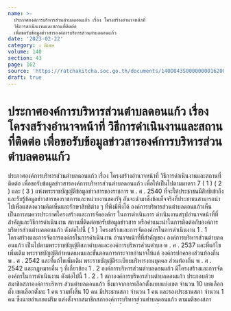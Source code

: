 ```yaml
---
name: >-
  ประกาศองค์การบริหารส่วนตำบลดอนแก้ว เรื่อง โครงสร้างอำนาจหน้าที่
  วิธีการดำเนินงานและสถานที่ติดต่อ
  เพื่อขอรับข้อมูลข่าวสารองค์การบริหารส่วนตำบลดอนแก้ว
date: '2023-02-22'
category: ง พิเศษ
volume: 140
section: 43
page: 162
source: 'https://ratchakitcha.soc.go.th/documents/140D043S0000000016200.pdf'
draft: true
---
```


# ประกาศองค์การบริหารส่วนตำบลดอนแก้ว เรื่อง โครงสร้างอำนาจหน้าที่ วิธีการดำเนินงานและสถานที่ติดต่อ เพื่อขอรับข้อมูลข่าวสารองค์การบริหารส่วนตำบลดอนแก้ว

ประกาศองค์การบริหารส่วนตําบลดอนแก้ว เรื่อง โครงสร้างอํานาจหน้าที่ วิธีการดําเนินงานและสถานที่ติดต่อ เพื่อขอรับข้อมูลข่าวสารองค์การบริหารส่วนตําบลดอนแก้ว เพื่อให้เป็นไปตามมาตรา 7 ( 1 ) ( 2 ) และ ( 3 ) แห่งพระราชบัญญัติข้อมูลข่าวสารของราชการ พ . ศ . 2540 ที่จะให้ประชาชนมีสิทธิเข้าถึงและรับรู้ข้อมูลข่าวสารของราชการและหน่วยงานของรัฐ อันจะนํามาซึ่งข้อเท็จจริงที่ประชาชนสามารถนําไปเพื่อแสดงความคิดเห็นและรักษาสิทธิต่าง ๆ ที่พึงมีพึงได้ องค์การบริหารส่วนตําบลดอนแก้วเห็นเป็นการสมควรประกาศโครงสร้างและการจัดองค์กร ในการดําเนินการ ดําเนินงานสรุปอํานาจหน้าที่ที่สําคัญและวิธีการดําเนินงาน สถานที่ติดต่อขอรับข้อมูลข่าวสาร หรือคําแนะนําในการติดต่อกับองค์การบริหารส่วนตําบลดอนแก้ว ดังต่อไปนี้ ( 1 ) โครงสร้างและการจัดองค์กรในการดําเนินงาน 1 . 1 โครงสร้างและการจัดการองค์กรในการดําเนินงาน อํานาจหน้าที่ที่สําคัญของ องค์การบริหารส่วนตําบลดอนแก้ว เป็นไปตามพระราชบัญญัติสภาตําบลและองค์การบริหารส่วนตําบล พ . ศ . 2537 และที่แก้ไขเพิ่มเติม พระราชบัญญัติกําหนดแผนและขั้นตอนการกระจายอํานาจให้แก่ องค์กรปกครองส่วนท้องถิ่น พ . ศ . 2542 และที่แก้ไขเพิ่มเติม พระราชบัญญัติระเบียบบริหารงานบุคคล ส่วนท้องถิ่น พ . ศ . 2542 และกฎหมายอื่น ๆ ที่เกี่ยวข้อง 1 . 2 องค์การบริหารส่วนตําบลดอนแก้ว มีโครงสร้างและการจัดองค์กรในการดําเนินงาน ดังต่อไปนี้ 1 . 2 . 1 สภาองค์การบริหารส่วนตําบลดอนแก้ว ประกอบด้วย สมาชิกสภาองค์การบริหาร ส่วนตําบลดอนแก้ว ซึ่งมาจากการเลือกตั้งแบบแบ่งเขต จํานวน 10 เขตเลือกตั้ง เขตเลือกตั้งละ 1 คน รวมทั้งสิ้น 10 คน มีประธานสภา จํานวน 1 คน และรองประธานสภา จํานวน 1 คน ซึ่งนายอําเภอแม่ริม แต่งตั้งจากสมาชิกสภาองค์การบริหารส่วนตําบลดอนแก้ว ตามมติของสภาองค์การบริหารส่วนตําบลดอนแก้ว มีอํานาจหน้าที่ ดังนี้ ( 1 ) ให้ความเห็นชอบแผนพัฒนาองค์การบริหารส่วนตําบลเพื่อเป็นแนวทาง ในการบริหารกิจการขององค์การบริหารส่วนตําบล ้ หนา 162 ่ เลม 140 ตอนพิเศษ 43 ง ราชกิจจานุเบกษา 23 กุมภาพันธ์ 2566

( 2 ) พิจารณาและให้ความเห็นชอบร่างข้อบัญญัติองค์การบริหารส่วนตําบล ร่างข้อบัญญัติงบประมาณรายจ่ายประจําปีและร่างขอบัญญัติงบประมาณรายจ่ายเพิ่มเติม ( 3 ) ควบคุมการปฏิบัติงานของนายกองค์การบริหารส่วนตําบลให้เป็นไป ตามกฎหมาย นโยบายแผนพัฒนาองค์การบริหารส่วนตําบล ข้อบัญญัติ ระเบียบ และข้อบังคับของทางราชการ 1 . 2 . 2 นายกองค์การบริหารส่วนตําบลดอนแก้ว 1 คน ซึ่งมาจากการเลือกตั้งโดยตรง ของประชาชน มีหน้าที่ ดังนี้ ( 1 ) กําหนดนโยบายโดยไม่ขัดต่อกฎหมายและรับผิดชอบในการบริหารราชการ ขององค์การบริหารส่วนตําบลให้เป็นไปตามกฎหมาย นโยบาย แผนพัฒนาองค์การบริหารส่วนตําบล ข้อบัญญัติ ระเบียบ และข้อบังคับของทางราชการ ( 2 ) สั่ง อนุญาต และอนุมัติเกี่ยวกับราชการขององค์การบริหารส่วนตําบล ( 3 ) แต่งตั้งและถอดถอนรองนายกองค์การบริหารส่วนตําบลและเลขานุการ นายกองค์การบริหารส่วนตําบล ( 4 ) วางระเบียบเพื่อให้งานขององค์การบริหารส่วนตําบลเป็นไปด้วยความเรียบร้อย ( 5 ) รักษาการให้เป็นไปตามข้อบัญญัติองค์การบริหารส่วนตําบล ( 6 ) ปฏิบัติหน้าที่อื่นตามที่กฎหมายบัญญัติไว้ ( 7 ) ควบคุมและรับผิดชอบในการบริหารราชการขององค์การบริหารส่วนตําบล ตามกฎหมายและเป็นผู้บังคับบัญชาของพนักงานส่วนตําบลและลูกจ้างขององค์การบริหารส่วนตําบล 1 . 2 . 3 รองนายกองค์การบริหารส่วนตําบลดอนแก้ว จํานวน 2 คน ซึ่งมาจาก การแต่งตั้งโดยนายกองค์การบริหารส่วนตําบลดอนแก้วซึ่งไม่ใช่สมาชิกองค์การบริหารส่วนตําบลดอนแก้ว มีหน้าที่เป็นผู้ช่วยเหลือในการบริหารราชการขององค์การบริหารส่วนตําบลดอนแก้ว ตามที่นายกองค์การบริหาร ส่วนตําบลมอบหมาย 1 . 2 . 4 เลขานุการนายกองค์การบริหารส่วนตําบลดอนแก้ว จํานวน 1 คน ซึ่งมาจากการแต่งตั้งโดยนายกองค์การบริหารส่วนตําบลดอนแก้วและไม่ใช่สมาชิกสภาองค์การบริหารส่วนตําบลดอนแก้ว มีหน้าที่ตามที่นายกองค์การบริหารส่วนตําบลดอนแก้วมอบหมาย ้ หนา 163 ่ เลม 140 ตอนพิเศษ 43 ง ราชกิจจานุเบกษา 23 กุมภาพันธ์ 2566

1 . 2 . 5 สํานักงานองค์การบริหารส่วนตําบลดอนแก้ว แบ่งส่วนราชการ ดังนี้ ( 1 ) สํานักปลัดองค์การบริหารส่วนตําบล ( 2 ) กองคลัง ( 3 ) กองช่าง ( 4 ) กองการศึกษา ศาสนาและวัฒนธรรม ( 5 ) กองสาธารณสุขและสิ่งแวดล้อม ( 6 ) กองสวัสดิการสังคม ( 7 ) กองส่งเสริมการเกษตร ( 8 ) หน่วยตรวจสอบภายใน ( 2 ) สรุปอํานาจหน้าที่ที่สําคัญและวิธีดําเนินงาน 2 . 1 อํานาจหน้าที่ขององค์การบริหารส่วนตําบลตามพระราชบัญญัติสภาตําบลและองค์การบริหาร ส่วนตําบล พ . ศ . 2537 และที่แก้ไขเพิ่มเติม ดังต่อไปนี้ 2 . 1 . 1 มีอํานาจหน้าที่ในการพัฒนาตําบลทั้งในด้านเศรษฐกิจ สังคมและวัฒนธรรม 2 . 1 . 2 ภายใต้บังคับแห่งกฎหมายองค์การบริหารส่วนตําบลมีหน้าที่ต้องทําในเขต องค์การบริหารส่วนตําบล ดังต่อไปนี้ ( 1 ) จัดให้มีและบํารุงรักษาทางน้ําและทางบก ( 2 ) รักษาความเป็นระเบียบเรียบร้อย การดูแลการจราจรและส่งเสริมสนับสนุน หน่วยงานอื่นในการปฏิบัติหน้าที่ดังกล่าว ( 3 ) รักษาความสะอาดของถนน ทางน้ํา ทางเดินและที่สาธารณะ รวมทั้ง กําจัดมูลฝอยและสิ่งปฏิกูล ( 4 ) ป้องกันโรคและระงับโรคติดต่อ ( 5 ) ป้องกันและบรรเทาสาธารณภัย ( 6 ) จัดการส่งเสริมและสนับสนุนการจัดการศึกษา ศาสนา วัฒนธรรม และการฝึกอบรมให้แก่ประชาชน รวมทั้งการจัดการหรือสนับสนุนการดูแลและพัฒนาเด็กเล็กตามแนวทาง ที่เสนอแนะจากกองทุนเพื่อความเสมอภาคทางการศึกษา ้ หนา 164 ่ เลม 140 ตอนพิเศษ 43 ง ราชกิจจานุเบกษา 23 กุมภาพันธ์ 2566

( 7 ) ส่งเสริมการพัฒนาสตรี เด็ก เยาวชน ผู้สูงอายุและผู้พิการ ( 8 ) คุ้มครองดูแลและบํารุงรักษาทรัพยากรธรรมชาติและสิ่งแวดล้อม ( 9 ) บํารุงรักษาศิลปะ จารีตประเพณี ภูมิปัญญาท้องถิ่น และวัฒนธรรมอันดี ของท้องถิ่น ( 10 ) ปฏิบัติหน้าที่อื่นตามที่ทางราชการมอบหมายโดยจัดสรรงบประมาณ หรือบุคลากรให้ตามความจําเป็นและสมควร 2 . 1 . 3 ภายใต้บังคับแห่งกฎหมายองค์การบริหารส่วนตําบลอาจจัดทํากิจการในเขต องค์การบริหารส่วนตําบล ดังต่อไปนี้ ( 1 ) ให้มีน้ําเพื่อการอุปโภค บริโภคและการเกษตร ( 2 ) ให้มีการบํารุงการไฟฟ้าหรือแสงสว่างโดยวิธีอื่น ( 3 ) ให้มีการบํารุงรักษาทางระบายน้ํา ( 4 ) ให้มีและบํารุงสถานที่ประชุมการกีฬา การพักผ่อนหย่อนใจและสวนสาธารณะ ( 5 ) ให้มีการส่งเสริมกลุ่มเกษตรกรและกิจการสหกรณ์ ( 6 ) ส่งเสริมให้มีอุตสาหกรรมในครอบครัว ( 7 ) บํารุงและส่งเสริมการประกอบอาชีพของราษฎร ( 8 ) การคุ้มครองดูแลและรักษาทรัพย์สินอันเป็นสาธารณสมบัติของแผ่นดิน ( 9 ) หาผลประโยชน์จากทรัพย์สินขององค์การบริหารส่วนตําบล ( 10 ) ให้มีตลาด ท่าเทียบเรือและท่าข้าม ( 11 ) กิจการเกี่ยวกับการพาณิชย์ ( 12 ) การท่องเที่ยว ( 13 ) การผังเมือง 2 . 1 . 4 อาจทํากิจการนอกเขตองค์การบริหารส่วนตําบล หรือร่วมกับสภาตําบล องค์การบริหารส่วนตําบล องค์การบริหารส่วนจังหวัด หรือหน่วยการบริหารราชการส่วนท้องถิ่นอื่น เพื่อกระทํากิจการร่วมกันได้ ้ หนา 165 ่ เลม 140 ตอนพิเศษ 43 ง ราชกิจจานุเบกษา 23 กุมภาพันธ์ 2566

2 . 2 อํานาจหน้าที่ขององค์การบริหารส่วนตําบลตามพระราชบัญญัติกําหนดแผนและขั้นตอน การกระจายอํานาจให้แก่องค์กรปกครองส่วนท้องถิ่น พ . ศ . 2542 และที่แก้ไขเพิ่มเติม มาตรา 16 กําหนดให้องค์การบริหารส่วนตําบล มีอํานาจและหน้าที่ในการจัดระบบบริการสาธารณะ เพื่อประโยชน์ ของประชาชนในท้องถิ่นของตนเอง ดังนี้ ( 1 ) การจัดทําแผนพัฒนาท้องถิ่นของตนเอง ( 2 ) การจัดให้มีและบํารุงรักษาทางบก ทางน้ําและทางระบายน้ํา ( 3 ) การจัดให้มีและควบคุมตลาด ท่าเทียบเรือ ท่าข้ามและที่จอดรถ ( 4 ) การสาธารณูปโภคและการก่อสร้างอื่น ๆ ( 5 ) การสาธารณูปการ ( 6 ) การส่งเสริม การฝึกและประกอบอาชีพ ( 7 ) การพาณิชย์และการส่งเสริมการลงทุน ( 8 ) การส่งเสริมการท่องเที่ยว ( 9 ) การจัดการศึกษา ( 10 ) การสังคมสงเคราะห์และการพัฒนาคุณภาพชีวิตเด็ก สตรี คนชราและผู้ด้อยโอกาส ( 11 ) การบํารุงรักษาศิลปะ จารีตประเพณี ภูมิปัญญาท้องถิ่นและวัฒนธรรมอันดีของท้องถิ่น ( 12 ) การปรับปรุงแหล่งชุมชนแออัดและการจัดการเกี่ยวกับที่อยู่อาศัย ( 13 ) การจัดให้มีและบํารุงรักษาสถานที่พักผ่อนหย่อนใจ ( 14 ) การส่งเสริมกีฬา ( 15 ) การส่งเสริมประชาธิปไตย ความเสมอภาคและสิทธิเสรีภาพของประชาชน ( 16 ) ส่งเสริมการมีส่วนร่วมของราษฎรในการพัฒนาท้องถิ่น ( 17 ) การรักษาความสะอาดและความเป็นระเบียบเรียบร้อยของบ้านเมือง ( 18 ) การกําจัดมูลฝอย สิ่งปฏิกูลและน้ําเสีย ( 19 ) การสาธารณสุข การอนามัยครอบครัวและการรักษาพยาบาล ( 20 ) การจัดให้มีและควบคุมสุสานและฌาปนสถาน ( 21 ) การควบคุมการเลี้ยงสัตว์ ้ หนา 166 ่ เลม 140 ตอนพิเศษ 43 ง ราชกิจจานุเบกษา 23 กุมภาพันธ์ 2566

( 22 ) การจัดให้มีและควบคุมการฆ่าสัตว์ ( 23 ) การรักษาความปลอดภัย ความเป็นระเบียบเรียบร้อยและการอนามัย โรงมหรสพ และสาธารณสถานอื่น ๆ ( 24 ) การจัดการ การบํารุงรักษาและการใช้ประโยชน์จากป่าไม้ ที่ดิน ทรัพยากรธรรมชาติ และสิ่งแวดล้อม ( 25 ) การผังเมือง ( 26 ) การขนส่งและการวิศวกรรมจราจร ( 27 ) การดูแลรักษาที่สาธารณะ ( 28 ) การควบคุมอาคาร ( 29 ) การป้องกันและบรรเทาสาธารณภัย ( 30 ) การรักษาความสงบเรียบร้อย การส่งเสริมและสนับสนุนการป้องกันและรักษา ความปลอดภัยในชีวิตและทรัพย์สิน ( 31 ) กิจการอื่นใดที่เป็นผลประโยชน์ของประชาชนในท้องถิ่นตามที่คณะกรรมการ ประกาศกําหนด 2 . 3 วิธีการดําเนินงานขององค์การบริหารส่วนตําบลดอนแก้ว คือ 2 . 3 . 1 การบริหารราชการขององค์การบริหารส่วนตําบลดอนแก้ว จะต้องเป็นไป เพื่อประโยชน์สุขของประชาชนในท้องถิ่น เกิดผลสัมฤทธิ์เป็นไปตามภารกิจอํานาจหน้าที่ขององค์การบริหาร ส่วนตําบลดอนแก้ว ความมีประสิทธิภาพ ความคุ้มค่าในเชิงภารกิจขององค์กรปกครองส่วนท้องถิ่น การลดขั้นตอน การปฏิบัติงาน การอํานวยความสะดวกและการตอบสนองต่อความต้องการของประชาชนในท้องถิ่น ทั้งนี้ โดยมีผู้รับผิดชอบผลของงานในการปฏิบัติหน้าที่ของส่วนราชการ ต้องใช้วิธีการบริหารกิจการบ้านเมืองที่ดี โดยเฉพาะอย่างยิ่งให้คํานึงถึงความรับผิดชอบของผู้ปฏิบัติงาน การมีส่วนร่วมของประชาชน การเปิดเผยข้อมูล การติดตามตรวจสอบและประเมินผลการปฏิบัติงาน ทั้งนี้ ตามความเหมาะสมของแต่ละภารกิจ 2 . 3 . 2 กรณีเป็นอํานาจหน้าที่ขององค์การบริหารส่วนตําบลดอนแก้ว ประชาชน สามารถติดต่อขอรับบริการได้ที่สํานักงานองค์การบริหารส่วนตําบลดอนแก้ว เลขที่ 200 หมู่ที่ 4 ตําบลดอนแก้ว อําเภอแม่ริม จังหวัดเชียงใหม่ 50180 ้ หนา 167 ่ เลม 140 ตอนพิเศษ 43 ง ราชกิจจานุเบกษา 23 กุมภาพันธ์ 2566

( 3 ) สถานที่ติดต่อเพื่อขอรับข้อมูลข่าวสาร หรือคําแนะนําในการติดต่อกับหน่วยงานรัฐ สถานที่ติดต่อเพื่อขอรับข้อมูลข่าวสารหรือคําแนะนําในการติดต่อกับส่วนราชการภายใน องค์การบริหารส่วนตําบลดอนแก้ว สามารถติดต่อได้ที่ศูนย์ข้อมูลข่าวสารองค์การบริหารส่วนตําบลดอนแก้ว ตั้งอยู่ที่ เลขที่ 200 หมู่ที่ 4 ตําบลดอนแก้ว อําเภอแม่ริม จังหวัดเชียงใหม่ รหัสไปรษณีย์ 50180 หมายเลขโทรศัพท์ 0 - 5312 - 1574 , 0 - 5312 - 1585 ทางเว็บไซต์ www.donkaewlocal.go.th ประกาศ ณ วันที่ 6 ตุลาคม พ . ศ . 2565 นพดล ณ เชียงใหม่ นายกองค์การบริหารส่วนตําบลดอนแก้ว ้ หนา 168 ่ เลม 140 ตอนพิเศษ 43 ง ราชกิจจานุเบกษา 23 กุมภาพันธ์ 2566
